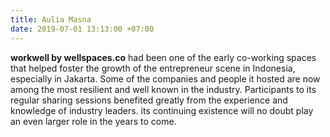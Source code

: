 ```yaml
---
title: Aulia Masna
date: 2019-07-01 13:13:00 +07:00
---
```


**workwell by wellspaces.co** had been one of the early co-working spaces that helped foster the growth of the entrepreneur scene in Indonesia, especially in Jakarta. Some of the companies and people it hosted are now among the most resilient and well known in the industry. Participants to its regular sharing sessions benefited greatly from the experience and knowledge of industry leaders. its continuing existence will no doubt play an even larger role in the years to come.